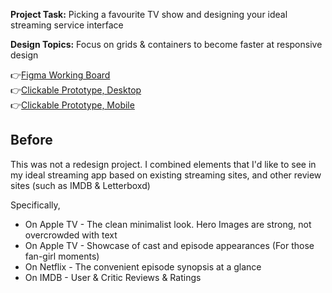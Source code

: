 **Project Task:** Picking a favourite TV show and designing your ideal streaming service interface

**Design Topics:** Focus on grids & containers to become faster at responsive design

👉[Figma Working Board](https://www.figma.com/file/8OtRBAe03yaAyv5vaLdfwQ/3-%E2%80%94-Layout) 
<br>
👉[Clickable Prototype, Desktop](https://www.figma.com/proto/8OtRBAe03yaAyv5vaLdfwQ/3-%E2%80%94-Layout?page-id=6387%3A814&node-id=18764%3A1303&viewport=677%2C461%2C0.16&scaling=scale-down-width&starting-point-node-id=18764%3A1303&hotspot-hints=0&hide-ui=1)
<br>
👉[Clickable Prototype, Mobile](https://www.figma.com/proto/8OtRBAe03yaAyv5vaLdfwQ/3-%E2%80%94-Layout?page-id=6387%3A814&node-id=18765%3A1655&viewport=677%2C461%2C0.16&scaling=scale-down-width&starting-point-node-id=18765%3A1655&hotspot-hints=0&hide-ui=1)

## Before
This was not a redesign project. I combined elements that I'd like to see in my ideal streaming app based on existing streaming sites, and other review sites (such as IMDB & Letterboxd)

Specifically, 
- On Apple TV - The clean minimalist look. Hero Images are strong, not overcrowded with text
- On Apple TV - Showcase of cast and episode appearances (For those fan-girl moments) 
- On Netflix - The convenient episode synopsis at a glance
- On IMDB - User & Critic Reviews & Ratings 
